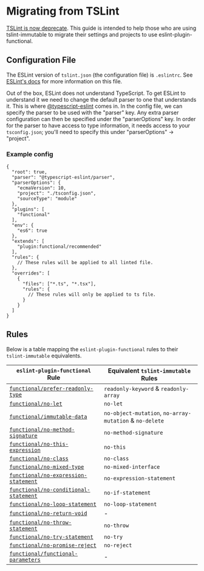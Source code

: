 # Migrating from TSLint

[TSLint is now deprecate](https://github.com/palantir/tslint/issues/4534).
This guide is intended to help those who are using tslint-immutable to migrate their settings and projects to use eslint-plugin-functional.

## Configuration File

The ESLint version of `tslint.json` (the configuration file) is `.eslintrc`.
See [ESLint's docs](https://eslint.org/docs/user-guide/configuring) for more information on this file.

Out of the box, ESLint does not understand TypeScript. To get ESLint to understand it we need to change the default parser to one that understands it.
This is where [@typescript-eslint](https://github.com/typescript-eslint/typescript-eslint) comes in.
In the config file, we can specify the parser to be used with the "parser" key. Any extra parser configuration can then be specified under the "parserOptions" key.
In order for the parser to have access to type information, it needs access to your `tsconfig.json`; you'll need to specify this under "parserOptions" -> "project".

### Example config

```jsonc
{
  "root": true,
  "parser": "@typescript-eslint/parser",
  "parserOptions": {
    "ecmaVersion": 10,
    "project": "./tsconfig.json",
    "sourceType": "module"
  },
  "plugins": [
    "functional"
  ],
  "env": {
    "es6": true
  },
  "extends": [
    "plugin:functional/recommended"
  ],
  "rules": {
    // These rules will be applied to all linted file.
  },
  "overrides": [
    {
      "files": ["*.ts", "*.tsx"],
      "rules": {
        // These rules will only be applied to ts file.
      }
    }
  ]
}
```

## Rules

Below is a table mapping the `eslint-plugin-functional` rules to their `tslint-immutable` equivalents.

| `eslint-plugin-functional` Rule                                               | Equivalent `tslint-immutable` Rules                     |
| ----------------------------------------------------------------------------- | ------------------------------------------------------- |
| [`functional/prefer-readonly-type`](../rules/prefer-readonly-type.md)         | `readonly-keyword` & `readonly-array`                   |
| [`functional/no-let`](../rules/no-let.md)                                     | `no-let`                                                |
| [`functional/immutable-data`](../rules/immutable-data.md)                     | `no-object-mutation`, `no-array-mutation` & `no-delete` |
| [`functional/no-method-signature`](../rules/no-method-signature.md)           | `no-method-signature`                                   |
| [`functional/no-this-expression`](../rules/no-this-expression.md)             | `no-this`                                               |
| [`functional/no-class`](../rules/no-class.md)                                 | `no-class`                                              |
| [`functional/no-mixed-type`](../rules/no-mixed-type.md)                       | `no-mixed-interface`                                    |
| [`functional/no-expression-statement`](../rules/no-expression-statement.md)   | `no-expression-statement`                               |
| [`functional/no-conditional-statement`](../rules/no-conditional-statement.md) | `no-if-statement`                                       |
| [`functional/no-loop-statement`](../rules/no-loop-statement.md)               | `no-loop-statement`                                     |
| [`functional/no-return-void`](../rules/no-return-void.md)                     | -                                                       |
| [`functional/no-throw-statement`](../rules/no-throw-statement.md)             | `no-throw`                                              |
| [`functional/no-try-statement`](../rules/no-try-statement.md)                 | `no-try`                                                |
| [`functional/no-promise-reject`](../rules/no-promise-reject.md)               | `no-reject`                                             |
| [`functional/functional-parameters`](../rules/functional-parameters.md)       | -                                                       |
